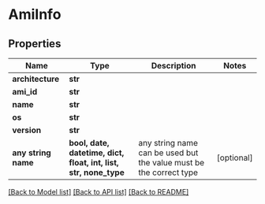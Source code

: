 # AmiInfo


## Properties
Name | Type | Description | Notes
------------ | ------------- | ------------- | -------------
**architecture** | **str** |  | 
**ami_id** | **str** |  | 
**name** | **str** |  | 
**os** | **str** |  | 
**version** | **str** |  | 
**any string name** | **bool, date, datetime, dict, float, int, list, str, none_type** | any string name can be used but the value must be the correct type | [optional]

[[Back to Model list]](../README.md#documentation-for-models) [[Back to API list]](../README.md#documentation-for-api-endpoints) [[Back to README]](../README.md)


